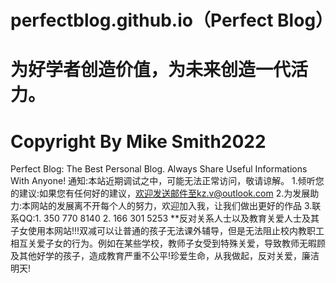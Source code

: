 # perfectblog.github.io（Perfect Blog）
# 为好学者创造价值，为未来创造一代活力。
# Copyright By Mike Smith2022
Perfect Blog: The Best Personal Blog. Always Share Useful Informations With Anyone!
通知:本站近期调试之中，可能无法正常访问，敬请谅解。
1.倾听您的建议:如果您有任何好的建议，欢迎发送邮件至kz.v@outlook.com
2.为发展助力:本网站的发展离不开每个人的努力，欢迎加入我，让我们做出更好的作品
3.联系QQ:1. 350 770 8140     2. 166 301 5253
**反对关系人士以及教育关爱人士及其子女使用本网站!!!双减可以让普通的孩子无法课外辅导，但是无法阻止校内教职工相互关爱子女的行为。例如在某些学校，教师子女受到特殊关爱，导致教师无暇顾及其他好学的孩子，造成教育严重不公平!珍爱生命，从我做起，反对关爱，廉洁明天!
